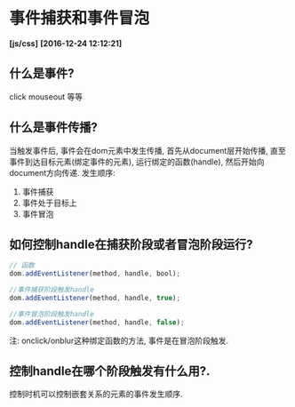 # 事件捕获和事件冒泡
**[js/css]**   **[2016-12-24 12:12:21]**
## 什么是事件?
click mouseout 等等

## 什么是事件传播?
当触发事件后, 事件会在dom元素中发生传播, 首先从document层开始传播, 直至事件到达目标元素(绑定事件的元素), 运行绑定的函数(handle),  然后开始向document方向传递.
发生顺序: 
1. 事件捕获
2. 事件处于目标上 
3. 事件冒泡  

## 如何控制handle在捕获阶段或者冒泡阶段运行?
```javascript
// 函数
dom.addEventListener(method, handle, bool);

//事件捕获阶段触发handle
dom.addEventListener(method, handle, true);

//事件冒泡阶段触发handle
dom.addEventListener(method, handle, false);
```

注: onclick/onblur这种绑定函数的方法, 事件是在冒泡阶段触发.

## 控制handle在哪个阶段触发有什么用?.
控制时机可以控制嵌套关系的元素的事件发生顺序.


